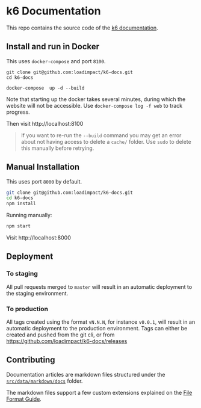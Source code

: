 # k6 Documentation

This repo contains the source code of the [k6 documentation](https://k6.io/docs/).

## Install and run in Docker

This uses `docker-compose` and port `8100`.

```shell
git clone git@github.com:loadimpact/k6-docs.git
cd k6-docs

docker-compose  up -d --build
```

Note that starting up the docker takes several minutes, during which the
website will not be accessible. Use `docker-compose log -f web` to track
progress. 

Then visit http://localhost:8100

> If you want to re-run the `--build` command you may get an error about not
having access to delete a `cache/` folder. Use `sudo` to delete this manually
before retrying.


## Manual Installation

This uses port `8000` by default.

```bash
git clone git@github.com:loadimpact/k6-docs.git
cd k6-docs
npm install
```

Running manually: 

```bash
npm start
```

Visit http://localhost:8000

## Deployment

### To staging
All pull requests merged to `master` will result in an automatic deployment to the staging environment.

### To production
All tags created using the format `vN.N.N`, for instance `v0.0.1`, will result in an automatic deployment to the production environment. Tags can either be created and pushed from the git cli, or from https://github.com/loadimpact/k6-docs/releases

## Contributing

Documentation articles are markdown files structured under the
[`src/data/markdown/docs`](src/data/markdown/docs) folder. 

The markdown files support a few custom extensions explained on the [File Format Guide](CONTRIBUTING_FILE_FORMAT.md).
